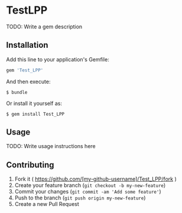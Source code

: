 # TestLPP

TODO: Write a gem description

## Installation

Add this line to your application's Gemfile:

```ruby
gem 'Test_LPP'
```

And then execute:

    $ bundle

Or install it yourself as:

    $ gem install Test_LPP

## Usage

TODO: Write usage instructions here

## Contributing

1. Fork it ( https://github.com/[my-github-username]/Test_LPP/fork )
2. Create your feature branch (`git checkout -b my-new-feature`)
3. Commit your changes (`git commit -am 'Add some feature'`)
4. Push to the branch (`git push origin my-new-feature`)
5. Create a new Pull Request
